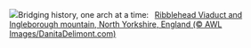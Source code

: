 ![](https://www.bing.com/th?id=OHR.RibbleheadViaduct_EN-US0244245382_UHD.jpg&w=1000)Bridging history, one arch at a time:&nbsp;&ensp;[Ribblehead Viaduct and Ingleborough mountain, North Yorkshire, England (© AWL Images/DanitaDelimont.com)](https://www.bing.com/th?id=OHR.RibbleheadViaduct_EN-US0244245382_UHD.jpg)
<br><br/>
